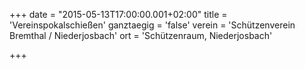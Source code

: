 +++
date = "2015-05-13T17:00:00.001+02:00"
title = 'Vereinspokalschießen'
ganztaegig = 'false'
verein = 'Schützenverein Bremthal / Niederjosbach'
ort = 'Schützenraum, Niederjosbach'

+++

      